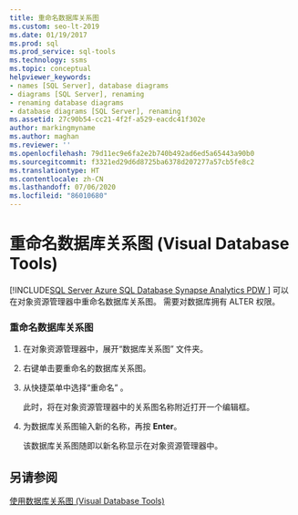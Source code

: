 ```yaml
---
title: 重命名数据库关系图
ms.custom: seo-lt-2019
ms.date: 01/19/2017
ms.prod: sql
ms.prod_service: sql-tools
ms.technology: ssms
ms.topic: conceptual
helpviewer_keywords:
- names [SQL Server], database diagrams
- diagrams [SQL Server], renaming
- renaming database diagrams
- database diagrams [SQL Server], renaming
ms.assetid: 27c90b54-cc21-4f2f-a529-eacdc41f302e
author: markingmyname
ms.author: maghan
ms.reviewer: ''
ms.openlocfilehash: 79d11ec9e6fa2e2b740b492ad6ed5a65443a90b0
ms.sourcegitcommit: f3321ed29d6d8725ba6378d207277a57cb5fe8c2
ms.translationtype: HT
ms.contentlocale: zh-CN
ms.lasthandoff: 07/06/2020
ms.locfileid: "86010680"
---
```

# <a name="rename-a-database-diagram-visual-database-tools"></a>重命名数据库关系图 (Visual Database Tools)
[!INCLUDE[SQL Server Azure SQL Database Synapse Analytics PDW ](../../includes/applies-to-version/sql-asdb-asdbmi-asa-pdw.md)]
可以在对象资源管理器中重命名数据库关系图。 需要对数据库拥有 ALTER 权限。  
  
### <a name="to-rename-a-database-diagram"></a>重命名数据库关系图  
  
1.  在对象资源管理器中，展开“数据库关系图”  文件夹。  
  
2.  右键单击要重命名的数据库关系图。  
  
3.  从快捷菜单中选择“重命名”  。  
  
    此时，将在对象资源管理器中的关系图名称附近打开一个编辑框。  
  
4.  为数据库关系图输入新的名称，再按 **Enter**。  
  
    该数据库关系图随即以新名称显示在对象资源管理器中。  
  
## <a name="see-also"></a>另请参阅  
[使用数据库关系图 (Visual Database Tools)](../../ssms/visual-db-tools/work-with-database-diagrams-visual-database-tools.md)  
  
